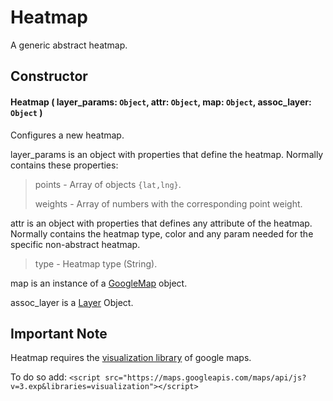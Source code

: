 # Heatmap
A generic abstract heatmap.

## Constructor

#### Heatmap ( layer_params: `Object`, attr: `Object`, map: `Object`, assoc_layer: `Object` )
 Configures a new heatmap.

 layer_params is an object with properties that define the heatmap. Normally contains these properties:

 > points - Array of objects `{lat,lng}`.
 >
 > weights - Array of numbers with the corresponding point weight.

 attr is an object with properties that defines any attribute of the heatmap. Normally contains the heatmap type, color and any param needed for the specific non-abstract heatmap.

 > type - Heatmap type (String).

 map is an instance of a [GoogleMap](https://developers.google.com/maps/documentation/javascript/reference#Map) object.

 assoc_layer is a [Layer](/docs/docs/Layers/Layer.md) Object.

## Important Note

 Heatmap requires the [visualization library](https://developers.google.com/maps/documentation/javascript/visualization) of google maps. 

 To do so add: `<script src="https://maps.googleapis.com/maps/api/js?v=3.exp&libraries=visualization"></script>`